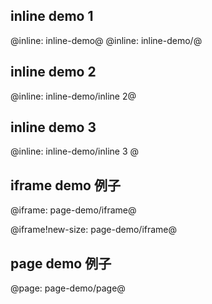 ## inline demo 1

@inline: inline-demo@
@inline: inline-demo/@

## inline demo 2 

@inline: inline-demo/inline 2@

## inline demo 3

@inline: inline-demo/inline 3 @


## iframe demo 例子

@iframe: page-demo/iframe@

@iframe!new-size: page-demo/iframe@

## page demo 例子

@page: page-demo/page@